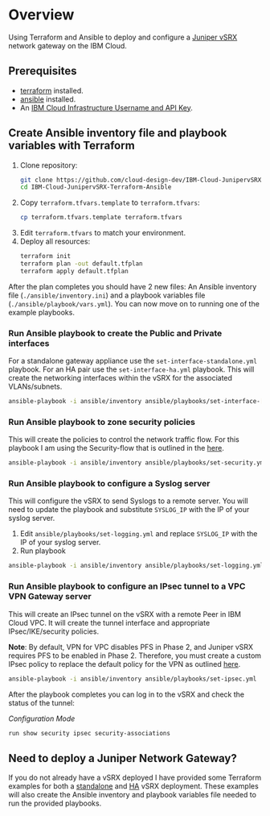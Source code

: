 # Overview
Using Terraform and Ansible to deploy and configure a [Juniper vSRX](https://cloud.ibm.com/docs/vsrx?topic=vsrx-about-ibm-cloud-juniper-vsrx)  network gateway on the IBM Cloud. 

## Prerequisites
 - [terraform](https://www.terraform.io/downloads.html) installed.
 - [ansible](https://docs.ansible.com/ansible/latest/installation_guide/intro_installation.html) installed.
 - An [IBM Cloud Infrastructure Username and API Key](https://cloud.ibm.com/docs/account?topic=account-classic_keys).

## Create Ansible inventory file and playbook variables with Terraform
1. Clone repository:
    ```sh
    git clone https://github.com/cloud-design-dev/IBM-Cloud-JunipervSRX-Terraform-Ansible.git
    cd IBM-Cloud-JunipervSRX-Terraform-Ansible
    ```
1. Copy `terraform.tfvars.template` to `terraform.tfvars`:
   ```sh
   cp terraform.tfvars.template terraform.tfvars
   ```
1. Edit `terraform.tfvars` to match your environment.
1. Deploy all resources:
   ```sh
   terraform init
   terraform plan -out default.tfplan 
   terraform apply default.tfplan
   ```

After the plan completes you should have 2 new files: An Ansible inventory file (`./ansible/inventory.ini`) and a playbook variables file (`./ansible/playbook/vars.yml`). You can now move on to running one of the example playbooks.


### Run Ansible playbook to create the Public and Private interfaces
For a standalone gateway appliance use the `set-interface-standalone.yml` playbook. For an HA pair use the `set-interface-ha.yml` playbook. This will create the networking interfaces within the vSRX for the associated VLANs/subnets.

```sh
ansible-playbook -i ansible/inventory ansible/playbooks/set-interface-[standalone/ha].yml
```
### Run Ansible playbook to zone security policies
This will create the policies to control the network traffic flow. For this playbook I am using the Security-flow that is outlined in the [here](https://cloud.ibm.com/docs/vsrx?topic=vsrx-creating-your-new-traffic-flows).

```sh
ansible-playbook -i ansible/inventory ansible/playbooks/set-security.yml
```

### Run Ansible playbook to configure a Syslog server
This will configure the vSRX to send Syslogs to a remote server. You will need to update the playbook and substitute `SYSLOG_IP` with the IP of your syslog server.

1. Edit `ansible/playbooks/set-logging.yml` and replace `SYSLOG_IP` with the IP of your syslog server.
1. Run playbook
```sh
ansible-playbook -i ansible/inventory ansible/playbooks/set-logging.yml
```

### Run Ansible playbook to configure an IPsec tunnel to a VPC VPN Gateway server
This will create an IPsec tunnel on the vSRX with a remote Peer in IBM Cloud VPC. It will create the tunnel interface and appropriate IPsec/IKE/security policies.

**Note**: By default, VPN for VPC disables PFS in Phase 2, and Juniper vSRX requires PFS to be enabled in Phase 2. Therefore, you must create a custom IPsec policy to replace the default policy for the VPN as outlined [here](https://cloud.ibm.com/docs/vpc?topic=vpc-juniper-vsrx-config#custom-ipsec-policy-with-vsrx). 

```sh
ansible-playbook -i ansible/inventory ansible/playbooks/set-ipsec.yml
```

After the playbook completes you can log in to the vSRX and check the status of the tunnel:

*Configuration Mode*
```sh
run show security ipsec security-associations 
```

## Need to deploy a Juniper Network Gateway? 
If you do not already have a vSRX deployed I have provided some Terraform examples for both a [standalone](infrastructure/standalone) and [HA](infrastructure/ha-pair) vSRX deployment. These examples will also create the Ansible inventory and playbook variables file needed to run the provided playbooks. 
